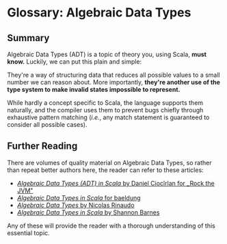 # Glossary: Algebraic Data Types

## Summary

Algebraic Data Types (ADT) is a topic of theory you, using Scala, **must know.** Luckily, we can put this plain and simple:

They're a way of structuring data that reduces all possible values to a small number we can reason about. More importantly, **they're another use of the type system to make invalid states impossible to represent.**

While hardly a concept specific to Scala, the language supports them naturally, and the compiler uses them to prevent bugs chiefly through exhaustive pattern matching (_i.e._, any match statement is guaranteed to consider all possible cases).

## Further Reading

There are volumes of quality material on Algebraic Data Types, so rather than repeat better authors here, the reader can refer to these articles:

- [_Algebraic Data Types (ADT) in Scala_ by Daniel Ciocîrlan for _Rock the JVM"](https://blog.rockthejvm.com/algebraic-data-types/)
- [_Algebraic Data Types in Scala_ for baeldung](https://www.baeldung.com/scala/algebraic-data-types)
- [_Algebraic Data Types_ by Nicolas Rinaudo](https://nrinaudo.github.io/scala-best-practices/definitions/adt.html)
- [_Algebraic Data Types in Scala_ by Shannon Barnes](https://medium.com/@shannonbarnes_85491/algebraic-data-types-in-scala-701f3227fe91)

Any of these will provide the reader with a thorough understanding of this essential topic. 
